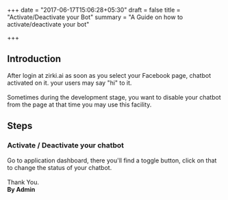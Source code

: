 +++
date = "2017-06-17T15:06:28+05:30"
draft = false
title = "Activate/Deactivate your Bot"
summary = "A Guide on how to activate/deactivate your bot"

+++

<section markdown=1 id="intro-section" class="doc-section">


<h2>Introduction</h2>

After login at zirki.ai as soon as you select your Facebook page, chatbot activated on it. your users may say "hi" to it.
<br /><br />
Sometimes during the development stage, you want to disable your chatbot from the page at that time you may use this facility.

</section>

<section markdown=1 id="bot-status" class="doc-section">

<h2>Steps</h2>
<h3>Activate / Deactivate your chatbot</h3>


Go to application dashboard, there you'll find a toggle button, click on that to change the status of your chatbot.
<br /><br />
Thank You.<br />
<b>By Admin</b>

</section>
